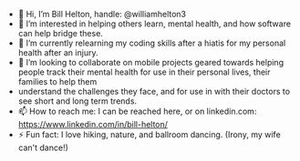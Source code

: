 - 👋 Hi, I’m Bill Helton, handle: @williamhelton3
- 👀 I’m interested in helping others learn, mental health, and how software can help bridge these.
- 🌱 I’m currently relearning my coding skills after a hiatis for my personal health after an injury.  
- 💞️ I’m looking to collaborate on mobile projects geared towards helping people track their mental health for use in their personal lives, their families to help them
- understand the challenges they face, and for use in with their doctors to see short and long term trends.
- 📫 How to reach me: I can be reached here, or on linkedin.com:  https://www.linkedin.com/in/bill-helton/
- ⚡ Fun fact: I love hiking, nature, and ballroom dancing.  (Irony, my wife can't dance!)

<!---
williamhelton3/williamhelton3 is a ✨ special ✨ repository because its `README.md` (this file) appears on your GitHub profile.
You can click the Preview link to take a look at your changes.
--->
